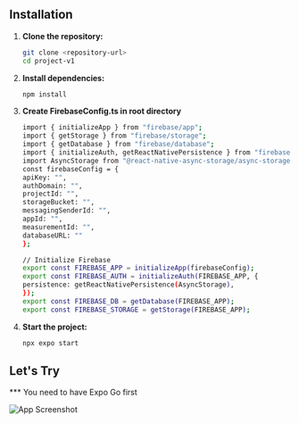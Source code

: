## Installation

1. **Clone the repository:**
   ```bash
   git clone <repository-url>
   cd project-v1
   ```
2. **Install dependencies:**
   ```bash
   npm install
   ```
3. **Create FirebaseConfig.ts in root directory**
   ```bash
   import { initializeApp } from "firebase/app";
   import { getStorage } from "firebase/storage";
   import { getDatabase } from "firebase/database";
   import { initializeAuth, getReactNativePersistence } from "firebase/auth";
   import AsyncStorage from "@react-native-async-storage/async-storage";
   const firebaseConfig = {
   apiKey: "",
   authDomain: "",
   projectId: "",
   storageBucket: "",
   messagingSenderId: "",
   appId: "",
   measurementId: "",
   databaseURL: ""
   };

   // Initialize Firebase
   export const FIREBASE_APP = initializeApp(firebaseConfig);
   export const FIREBASE_AUTH = initializeAuth(FIREBASE_APP, {
   persistence: getReactNativePersistence(AsyncStorage),
   });
   export const FIREBASE_DB = getDatabase(FIREBASE_APP);
   export const FIREBASE_STORAGE = getStorage(FIREBASE_APP);
   ```
4. **Start the project:**
   ```bash
   npx expo start
   ````

## Let's Try

\*\*\* You need to have Expo Go first

![App Screenshot](./assets/eas-update.svg)
